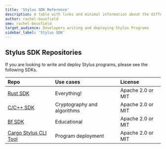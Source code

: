 ```yaml
---
title: 'Stylus SDK Reference'
description: A table with links and minimal information about the different SDKs
author: rachel-bousfield
sme: rachel-bousfield
target_audience: Developers writing and deploying Stylus Programs
sidebar_label: 'Stylus SDK'
---
```


## Stylus SDK Repositories

If you are looking to write and deploy Stylus programs, please see the following SDKs.

| Repo                           | Use cases                   | License           |
| :----------------------------- | :-------------------------- | :---------------- |
| [Rust SDK][Rust]               | Everything!                 | Apache 2.0 or MIT |
| [C/C++ SDK][C]                 | Cryptography and algorithms | Apache 2.0 or MIT |
| [Bf SDK][Bf]                   | Educational                 | Apache 2.0 or MIT |
| [Cargo Stylus CLI Tool][Cargo] | Program deployment          | Apache 2.0 or MIT |

[Rust]: https://github.com/OffchainLabs/stylus-sdk-rs
[C]: https://github.com/OffchainLabs/stylus-sdk-c
[Bf]: https://github.com/OffchainLabs/stylus-sdk-bf
[Cargo]: https://github.com/OffchainLabs/cargo-stylus
